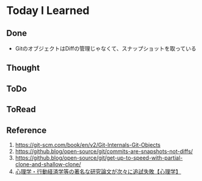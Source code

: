# Today I Learned

## Done
- GitのオブジェクトはDiffの管理じゃなくて、スナップショットを取っている

## Thought

## ToDo

## ToRead

## Reference
1. https://git-scm.com/book/en/v2/Git-Internals-Git-Objects
2. https://github.blog/open-source/git/commits-are-snapshots-not-diffs/
3. https://github.blog/open-source/git/get-up-to-speed-with-partial-clone-and-shallow-clone/
4. [心理学・行動経済学等の著名な研究論文が次々に追試失敗【心理学】](https://note.com/s1000s/n/na0dbd2e8632d)